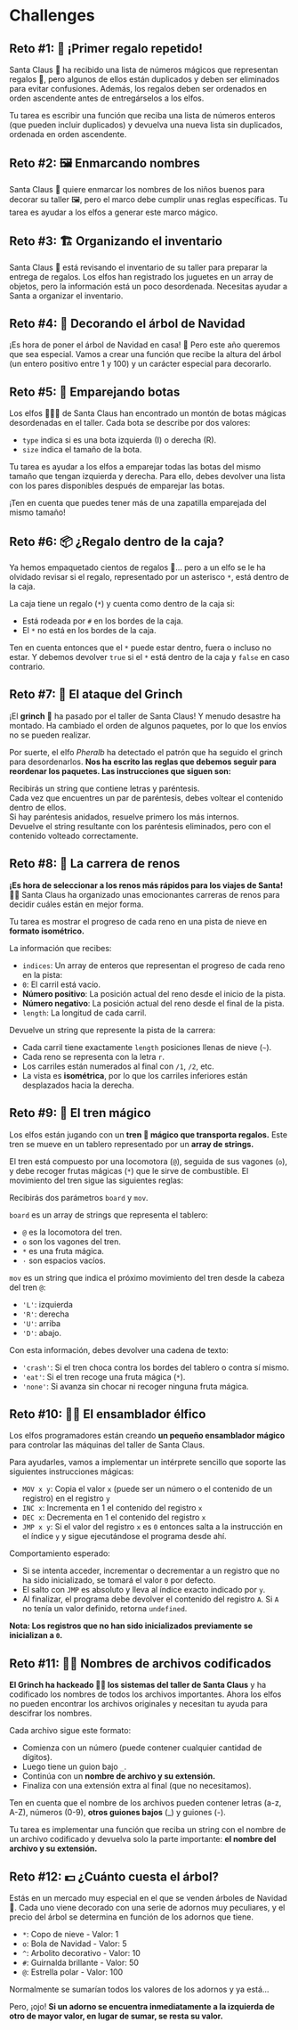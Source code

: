 # Challenges

## Reto #1: 🎁 ¡Primer regalo repetido!

Santa Claus 🎅 ha recibido una lista de números mágicos que representan regalos 🎁, pero algunos de ellos están duplicados y deben ser eliminados para evitar confusiones. Además, los regalos deben ser ordenados en orden ascendente antes de entregárselos a los elfos.

Tu tarea es escribir una función que reciba una lista de números enteros (que pueden incluir duplicados) y devuelva una nueva lista sin duplicados, ordenada en orden ascendente.

## Reto #2: 🖼️ Enmarcando nombres

Santa Claus 🎅 quiere enmarcar los nombres de los niños buenos para decorar su taller 🖼️, pero el marco debe cumplir unas reglas específicas. Tu tarea es ayudar a los elfos a generar este marco mágico.

## Reto #3: 🏗️ Organizando el inventario

Santa Claus 🎅 está revisando el inventario de su taller para preparar la entrega de regalos. Los elfos han registrado los juguetes en un array de objetos, pero la información está un poco desordenada. Necesitas ayudar a Santa a organizar el inventario.

## Reto #4: 🎄 Decorando el árbol de Navidad

¡Es hora de poner el árbol de Navidad en casa! 🎄 Pero este año queremos que sea especial. Vamos a crear una función que recibe la altura del árbol (un entero positivo entre 1 y 100) y un carácter especial para decorarlo.

## Reto #5: 👞 Emparejando botas

Los elfos 🧝🧝‍♂️ de Santa Claus han encontrado un montón de botas mágicas desordenadas en el taller. Cada bota se describe por dos valores:

- `type` indica si es una bota izquierda (I) o derecha (R).
- `size` indica el tamaño de la bota.

Tu tarea es ayudar a los elfos a emparejar todas las botas del mismo tamaño que tengan izquierda y derecha. Para ello, debes devolver una lista con los pares disponibles después de emparejar las botas.

¡Ten en cuenta que puedes tener más de una zapatilla emparejada del mismo tamaño!

## Reto #6: 📦 ¿Regalo dentro de la caja?

Ya hemos empaquetado cientos de regalos 🎁… pero a un elfo se le ha olvidado revisar si el regalo, representado por un asterisco `*`, está dentro de la caja.

La caja tiene un regalo (`*`) y cuenta como dentro de la caja si:

- Está rodeada por `#` en los bordes de la caja.
- El `*` no está en los bordes de la caja.

Ten en cuenta entonces que el `*` puede estar dentro, fuera o incluso no estar. Y debemos devolver `true` si el `*` está dentro de la caja y `false` en caso contrario.

## Reto #7: 👹 El ataque del Grinch

¡El **grinch** 👹 ha pasado por el taller de Santa Claus! Y menudo desastre ha montado. Ha cambiado el orden de algunos paquetes, por lo que los envíos no se pueden realizar.

Por suerte, el elfo _Pheralb_ ha detectado el patrón que ha seguido el grinch para desordenarlos. **Nos ha escrito las reglas que debemos seguir para reordenar los paquetes. Las instrucciones que siguen son:**

Recibirás un string que contiene letras y paréntesis.<br>
Cada vez que encuentres un par de paréntesis, debes voltear el contenido dentro de ellos.<br>
Si hay paréntesis anidados, resuelve primero los más internos.<br>
Devuelve el string resultante con los paréntesis eliminados, pero con el contenido volteado correctamente.

## Reto #8: 🦌 La carrera de renos

**¡Es hora de seleccionar a los renos más rápidos para los viajes de Santa!** 🦌🎄
Santa Claus ha organizado unas emocionantes carreras de renos para decidir cuáles están en mejor forma.

Tu tarea es mostrar el progreso de cada reno en una pista de nieve en **formato isométrico.**

La información que recibes:

- `indices`: Un array de enteros que representan el progreso de cada reno en la pista:
- `0`: El carril está vacío.
- **Número positivo**: La posición actual del reno desde el inicio de la pista.
- **Número negativo**: La posición actual del reno desde el final de la pista.
- `length`: La longitud de cada carril.

Devuelve un string que represente la pista de la carrera:

- Cada carril tiene exactamente `length` posiciones llenas de nieve (`~`).
- Cada reno se representa con la letra `r`.
- Los carriles están numerados al final con `/1`, `/2`, etc.
- La vista es **isométrica**, por lo que los carriles inferiores están desplazados hacia la derecha.

## Reto #9: 🚂 El tren mágico

Los elfos están jugando con un **tren 🚂 mágico que transporta regalos.** Este tren se mueve en un tablero representado por un **array de strings.**

El tren está compuesto por una locomotora (`@`), seguida de sus vagones (`o`), y debe recoger frutas mágicas (`*`) que le sirve de combustible. El movimiento del tren sigue las siguientes reglas:

Recibirás dos parámetros `board` y `mov`.

`board` es un array de strings que representa el tablero:

- `@` es la locomotora del tren.
- `o` son los vagones del tren.
- `*` es una fruta mágica.
- `·` son espacios vacíos.

`mov` es un string que indica el próximo movimiento del tren desde la cabeza del tren `@`:

- `'L'`: izquierda
- `'R'`: derecha
- `'U'`: arriba
- `'D'`: abajo.

Con esta información, debes devolver una cadena de texto:

- `'crash'`: Si el tren choca contra los bordes del tablero o contra sí mismo.
- `'eat'`: Si el tren recoge una fruta mágica (`*`).
- `'none'`: Si avanza sin chocar ni recoger ninguna fruta mágica.

## Reto #10: 👩‍💻 El ensamblador élfico

Los elfos programadores están creando **un pequeño ensamblador mágico** para controlar las máquinas del taller de Santa Claus.

Para ayudarles, vamos a implementar un intérprete sencillo que soporte las siguientes instrucciones mágicas:

- `MOV x y`: Copia el valor `x` (puede ser un número o el contenido de un registro) en el registro `y`
- `INC x`: Incrementa en 1 el contenido del registro `x`
- `DEC x`: Decrementa en 1 el contenido del registro `x`
- `JMP x y`: Si el valor del registro `x` es `0` entonces salta a la instrucción en el índice `y` y sigue ejecutándose el programa desde ahí.

Comportamiento esperado:

- Si se intenta acceder, incrementar o decrementar a un registro que no ha sido inicializado, se tomará el valor `0` por defecto.
- El salto con `JMP` es absoluto y lleva al índice exacto indicado por `y`.
- Al finalizar, el programa debe devolver el contenido del registro `A`. Si `A` no tenía un valor definido, retorna `undefined`.

**Nota: Los registros que no han sido inicializados previamente se inicializan a `0`.**

## Reto #11: 🏴‍☠️ Nombres de archivos codificados

**El Grinch ha hackeado 🏴‍☠️ los sistemas del taller de Santa Claus** y ha codificado los nombres de todos los archivos importantes. Ahora los elfos no pueden encontrar los archivos originales y necesitan tu ayuda para descifrar los nombres.

Cada archivo sigue este formato:

- Comienza con un número (puede contener cualquier cantidad de dígitos).
- Luego tiene un guion bajo `_`.
- Continúa con un **nombre de archivo y su extensión.**
- Finaliza con una extensión extra al final (que no necesitamos).

Ten en cuenta que el nombre de los archivos pueden contener letras (a-z, A-Z), números (0-9), **otros guiones bajos** (\_) y guiones (-).

Tu tarea es implementar una función que reciba un string con el nombre de un archivo codificado y devuelva solo la parte importante: **el nombre del archivo y su extensión.**

## Reto #12: 💵 ¿Cuánto cuesta el árbol?

Estás en un mercado muy especial en el que se venden árboles de Navidad 🎄. Cada uno viene decorado con una serie de adornos muy peculiares, y el precio del árbol se determina en función de los adornos que tiene.

- `*`: Copo de nieve - Valor: 1
- `o`: Bola de Navidad - Valor: 5
- `^`: Arbolito decorativo - Valor: 10
- `#`: Guirnalda brillante - Valor: 50
- `@`: Estrella polar - Valor: 100

Normalmente se sumarían todos los valores de los adornos y ya está…

Pero, ¡ojo! **Si un adorno se encuentra inmediatamente a la izquierda de otro de mayor valor, en lugar de sumar, se resta su valor.**
